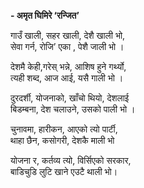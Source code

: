 **- अमृत घिमिरे ‘रन्जित’**

गाउँ खाली, सहर खाली, देशै खाली भो, <br>
सेवा गर्न, रोजि’ एका , पेशै जाली भो ।

देशमै केही,गरेस् भन्ने, आशिष हुने गर्थ्यो,<br>
त्यही शब्द, आज आई, यसै गाली भो ।

दुरदर्शी, योजनाको, खाँचो थियो, देशलाई<br>
बिडम्बना, देश चलाउने, उसको पाली भो ।

चुनावमा, हारीकन, आएको त्यो पार्टी,<br>
थाहा छैन, कसोगरी, देशकै माली भो

योजना र, कर्तव्य त्यो, विर्सिएको सरकार,<br>
बाडिचुडि लुटि खाने एउटै थाली भो।


